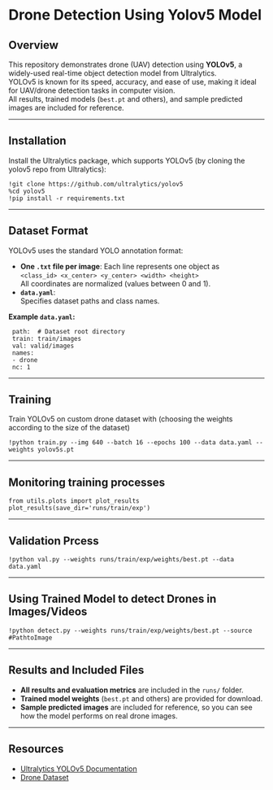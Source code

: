 <h1>Drone Detection Using Yolov5 Model</h1>

## Overview

This repository demonstrates drone (UAV) detection using **YOLOv5**, a widely-used real-time object detection model from Ultralytics.  
YOLOv5 is known for its speed, accuracy, and ease of use, making it ideal for UAV/drone detection tasks in computer vision.  
All results, trained models (`best.pt` and others), and sample predicted images are included for reference.

---

## Installation

Install the Ultralytics package, which supports YOLOv5 (by cloning the yolov5 repo from Ultralytics):

```
!git clone https://github.com/ultralytics/yolov5
%cd yolov5
!pip install -r requirements.txt

```

---

## Dataset Format

YOLOv5 uses the standard YOLO annotation format:

- **One `.txt` file per image**: Each line represents one object as  
  `<class_id> <x_center> <y_center> <width> <height>`  
  All coordinates are normalized (values between 0 and 1).
- **`data.yaml`**:  
  Specifies dataset paths and class names.

**Example `data.yaml`:**
```
 path:  # Dataset root directory
 train: train/images
 val: valid/images
 names:
 - drone
 nc: 1

```
---

## Training

Train YOLOv5 on custom drone dataset with (choosing the weights according to the size of the dataset) 
 
```
!python train.py --img 640 --batch 16 --epochs 100 --data data.yaml --weights yolov5s.pt
```
---

## Monitoring training processes
```
from utils.plots import plot_results
plot_results(save_dir='runs/train/exp')
```
---

## Validation Prcess
```
!python val.py --weights runs/train/exp/weights/best.pt --data data.yaml
```
---
## Using Trained Model to detect Drones in Images/Videos
```
!python detect.py --weights runs/train/exp/weights/best.pt --source #PathtoImage  
```

---

## Results and Included Files

- **All results and evaluation metrics** are included in the `runs/` folder.
- **Trained model weights** (`best.pt` and others) are provided for download.
- **Sample predicted images** are included for reference, so you can see how the model performs on real drone images.

---

## Resources

- [Ultralytics YOLOv5 Documentation](https://docs.ultralytics.com/models/yolov5/)
- [Drone Dataset](https://www.kaggle.com/datasets/muki2003/yolo-drone-detection-dataset/)


